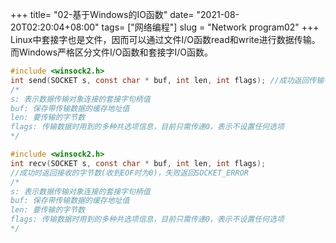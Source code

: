 +++
title= "02-基于Windows的IO函数"
date= "2021-08-20T02:20:04+08:00"
tags= ["网络编程"]
slug = "Network program02"
+++
Linux中套接字也是文件，因而可以通过文件I/O函数read和write进行数据传输。而Windows严格区分文件I/O函数和套接字I/O函数。

```c
#include <winsock2.h>
int send(SOCKET s, const char * buf, int len, int flags); //成功返回传输字节数，失败返回SOCKET_ERROR。
/*
s: 表示数据传输对象连接的套接字句柄值
buf: 保存带传输数据的缓存地址值
len: 要传输的字节数
flags: 传输数据时用到的多种共选项信息，目前只需传递0，表示不设置任何选项
*/
```

```c
#include <winsock2.h>
int recv(SOCKET s, const char * buf, int len, int flags);  
//成功时返回接收的字节数(收到EOF时为0)，失败返回SOCKET_ERROR
/*
s: 表示数据传输对象连接的套接字句柄值
buf: 保存带传输数据的缓存地址值
len: 要传输的字节数
flags: 传输数据时用到的多种共选项信息，目前只需传递0，表示不设置任何选项
*/
```

